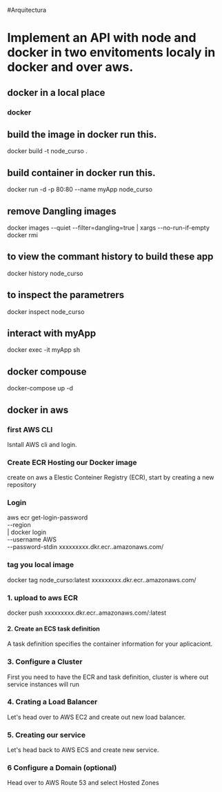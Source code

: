 #Arquitectura   

# Implement an API with node and docker in two envitoments localy in docker and over aws.

## docker in a local place

### docker 
## build the image in docker run this.
docker build -t node_curso .
## build container in docker run this.
docker run -d -p 80:80 --name myApp node_curso
## remove Dangling images
docker images --quiet --filter=dangling=true | xargs --no-run-if-empty docker rmi
## to view the commant history to build these app
docker history node_curso
## to inspect the parametrers
docker inspect node_curso
## interact with myApp
docker exec -it myApp sh
## docker compouse
docker-compose up -d

## docker in aws 

### first AWS CLI

Isntall AWS cli and login.

### Create ECR Hosting our Docker image
create on aws a Elestic Conteiner Registry (ECR), start by creating a new repository

### Login
aws ecr get-login-password \
    --region <region> \
| docker login \
    --username AWS \
    --password-stdin xxxxxxxxx.dkr.ecr.<region>.amazonaws.com/<name>

### tag you local image 
docker tag node_curso:latest  xxxxxxxxx.dkr.ecr.<region>.amazonaws.com/<name>

### 1. upload to aws ECR
docker push xxxxxxxxx.dkr.ecr.<region>.amazonaws.com/<name>:latest

#### 2. Create an ECS task definition
A task definition specifies the container information for your aplicaciont.

### 3. Configure a Cluster
First you need to have the ECR and task definition, cluster is where out service instances will run

### 4. Crating a Load Balancer
Let's head over to AWS EC2 and create out new load balancer.

### 5. Creating our service 
Let's head back to AWS ECS and create new service.

### 6 Configure a Domain (optional)
Head over to AWS Route 53 and select Hosted Zones

